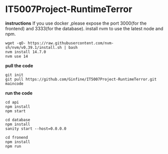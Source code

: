 # IT5007Project-RuntimeTerror

**instructions**
If you use docker ,please expose the port 3000(for the frontend) and 3333(for the database).
install nvm to use the latest node and npm.
```
wget -qO- https://raw.githubusercontent.com/nvm-sh/nvm/v0.39.1/install.sh | bash
nvm install 14.7.0
nvm use 14

```
**pull the code**
```
git init
git pull https://github.com/Ginfine/IT5007Project-RuntimeTerror.git maincode
```
**run the code**
```
cd api
npm install
npm start

cd database
npm install
sanity start --host=0.0.0.0

cd fronend
npm install
npm run
```
 
